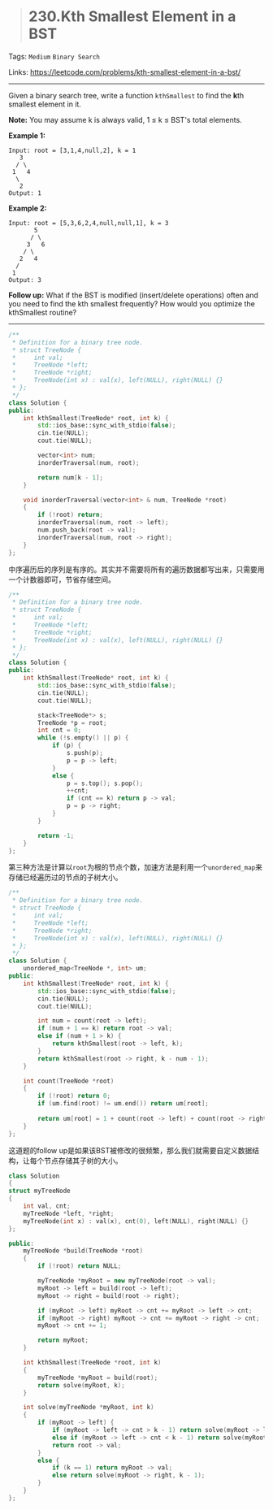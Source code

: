 > # 230.Kth Smallest Element in a BST

Tags: `Medium` `Binary Search`

Links: <https://leetcode.com/problems/kth-smallest-element-in-a-bst/>

-----

Given a binary search tree, write a function `kthSmallest` to find the **k**th smallest element in it.

**Note:**
You may assume k is always valid, 1 ≤ k ≤ BST's total elements.

**Example 1:**

```
Input: root = [3,1,4,null,2], k = 1
   3
  / \
 1   4
  \
   2
Output: 1
```

**Example 2:**

```
Input: root = [5,3,6,2,4,null,null,1], k = 3
       5
      / \
     3   6
    / \
   2   4
  /
 1
Output: 3
```

**Follow up:**
What if the BST is modified (insert/delete operations) often and you need to find the kth smallest frequently? How would you optimize the kthSmallest routine?

-----

```c++
/**
 * Definition for a binary tree node.
 * struct TreeNode {
 *     int val;
 *     TreeNode *left;
 *     TreeNode *right;
 *     TreeNode(int x) : val(x), left(NULL), right(NULL) {}
 * };
 */
class Solution {
public:
    int kthSmallest(TreeNode* root, int k) {
        std::ios_base::sync_with_stdio(false);
		cin.tie(NULL);
		cout.tie(NULL);

        vector<int> num;
        inorderTraversal(num, root);

        return num[k - 1];
    }

    void inorderTraversal(vector<int> & num, TreeNode *root)
    {
        if (!root) return;
        inorderTraversal(num, root -> left);
        num.push_back(root -> val);
        inorderTraversal(num, root -> right);
    }
};
```

中序遍历后的序列是有序的。其实并不需要将所有的遍历数据都写出来，只需要用一个计数器即可，节省存储空间。

```c++
/**
 * Definition for a binary tree node.
 * struct TreeNode {
 *     int val;
 *     TreeNode *left;
 *     TreeNode *right;
 *     TreeNode(int x) : val(x), left(NULL), right(NULL) {}
 * };
 */
class Solution {
public:
    int kthSmallest(TreeNode* root, int k) {
        std::ios_base::sync_with_stdio(false);
		cin.tie(NULL);
		cout.tie(NULL);

        stack<TreeNode*> s;
        TreeNode *p = root;
        int cnt = 0;
        while (!s.empty() || p) {
            if (p) {
                s.push(p);
                p = p -> left;
            }
            else {
                p = s.top(); s.pop();
                ++cnt;
                if (cnt == k) return p -> val;
                p = p -> right;
            }
        }

        return -1;
    }
};
```

第三种方法是计算以`root`为根的节点个数，加速方法是利用一个`unordered_map`来存储已经遍历过的节点的子树大小。

```c++
/**
 * Definition for a binary tree node.
 * struct TreeNode {
 *     int val;
 *     TreeNode *left;
 *     TreeNode *right;
 *     TreeNode(int x) : val(x), left(NULL), right(NULL) {}
 * };
 */
class Solution {
    unordered_map<TreeNode *, int> um;
public:
    int kthSmallest(TreeNode* root, int k) {
        std::ios_base::sync_with_stdio(false);
		cin.tie(NULL);
		cout.tie(NULL);

        int num = count(root -> left);
        if (num + 1 == k) return root -> val;
        else if (num + 1 > k) {
            return kthSmallest(root -> left, k);
        }
        return kthSmallest(root -> right, k - num - 1);
    }

    int count(TreeNode *root)
    {
        if (!root) return 0;
        if (um.find(root) != um.end()) return um[root];
        
        return um[root] = 1 + count(root -> left) + count(root -> right);
    }
};
```

这道题的follow up是如果该BST被修改的很频繁，那么我们就需要自定义数据结构，让每个节点存储其子树的大小。

```c++
class Solution
{
struct myTreeNode
{
	int val, cnt;
	myTreeNode *left, *right;
	myTreeNode(int x) : val(x), cnt(0), left(NULL), right(NULL) {}
};

public:
	myTreeNode *build(TreeNode *root)
	{
		if (!root) return NULL;

		myTreeNode *myRoot = new myTreeNode(root -> val);
		myRoot -> left = build(root -> left);
		myRoot -> right = build(root -> right);

		if (myRoot -> left) myRoot -> cnt += myRoot -> left -> cnt;
		if (myRoot -> right) myRoot -> cnt += myRoot -> right -> cnt;
		myRoot -> cnt += 1;

		return myRoot;
	}

	int kthSmallest(TreeNode *root, int k)
	{
		myTreeNode *myRoot = build(root);
		return solve(myRoot, k);
	}	

	int solve(myTreeNode *myRoot, int k)
	{
		if (myRoot -> left) {
			if (myRoot -> left -> cnt > k - 1) return solve(myRoot -> left, k);
			else if (myRoot -> left -> cnt < k - 1) return solve(myRoot -> right, k - 1 - myRoot -> left -> cnt);
			return root -> val;
		}
		else {
			if (k == 1) return myRoot -> val;
			else return solve(myRoot -> right, k - 1);
		}
	}
};
```

